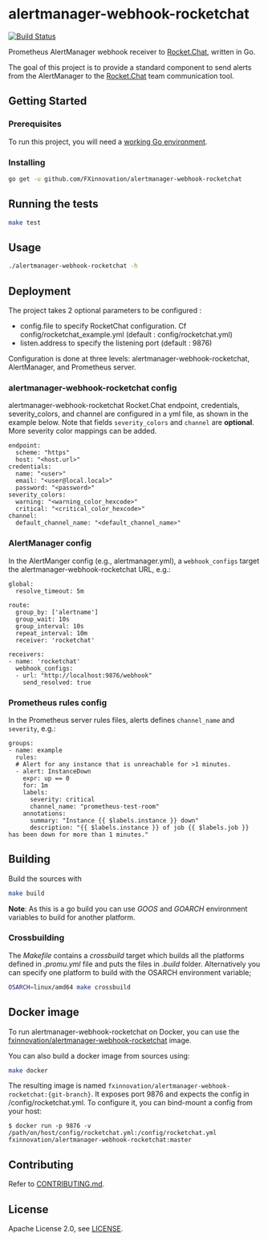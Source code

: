 # alertmanager-webhook-rocketchat
[![Build Status](https://travis-ci.org/FXinnovation/alertmanager-webhook-rocketchat.svg?branch=master)](https://travis-ci.org/FXinnovation/alertmanager-webhook-rocketchat)

Prometheus AlertManager webhook receiver to [Rocket.Chat](https://rocket.chat/), written in Go.

The goal of this project is to provide a standard component to send alerts from the AlertManager to the 
[Rocket.Chat](https://rocket.chat/) team communication tool.

## Getting Started

### Prerequisites

To run this project, you will need a [working Go environment](https://golang.org/doc/install).

### Installing

```bash
go get -u github.com/FXinnovation/alertmanager-webhook-rocketchat
```

## Running the tests

```bash
make test
```

## Usage

```bash
./alertmanager-webhook-rocketchat -h
```

## Deployment

The project takes 2 optional parameters to be configured :
- config.file to specify RocketChat configuration. Cf config/rocketchat_example.yml (default : config/rocketchat.yml)
- listen.address to specify the listening port (default : 9876)

Configuration is done at three levels: alertmanager-webhook-rocketchat, AlertManager, and Prometheus server.

### alertmanager-webhook-rocketchat config
alertmanager-webhook-rocketchat Rocket.Chat endpoint, credentials, severity_colors, and channel are configured in a yml file, as shown in the example below. Note that fields ``severity_colors`` and ``channel`` are **optional**. More severity color mappings can be added.

```
endpoint:
  scheme: "https"
  host: "<host.url>"
credentials:
  name: "<user>"
  email: "<user@local.local>"
  password: "<password>"
severity_colors:
  warning: "<warning_color_hexcode>"
  critical: "<critical_color_hexcode>"
channel:
  default_channel_name: "<default_channel_name>"
```

### AlertManager config
In the AlertManger config (e.g., alertmanager.yml), a `webhook_configs` target the alertmanager-webhook-rocketchat URL, e.g.:

```
global:
  resolve_timeout: 5m

route:
  group_by: ['alertname']
  group_wait: 10s
  group_interval: 10s
  repeat_interval: 10m
  receiver: 'rocketchat'

receivers:
- name: 'rocketchat'
  webhook_configs:
  - url: "http://localhost:9876/webhook"
    send_resolved: true
```

### Prometheus rules config
In the Prometheus server rules files, alerts defines `channel_name` and `severity`, e.g.:

```
groups:
- name: example
  rules:
  # Alert for any instance that is unreachable for >1 minutes.
  - alert: InstanceDown
    expr: up == 0
    for: 1m
    labels:
      severity: critical
      channel_name: "prometheus-test-room"
    annotations:
      summary: "Instance {{ $labels.instance }} down"
      description: "{{ $labels.instance }} of job {{ $labels.job }} has been down for more than 1 minutes."
```
## Building
Build the sources with 
```bash
make build
```
**Note**: As this is a go build you can use _GOOS_ and _GOARCH_ environment variables to build for another platform.
### Crossbuilding
The _Makefile_ contains a _crossbuild_ target which builds all the platforms defined in _.promu.yml_ file and puts the files in _.build_ folder. Alternatively you can specify one platform to build with the OSARCH environment variable;
```bash
OSARCH=linux/amd64 make crossbuild
```
## Docker image

To run alertmanager-webhook-rocketchat on Docker, you can use the [fxinnovation/alertmanager-webhook-rocketchat](https://hub.docker.com/r/fxinnovation/alertmanager-webhook-rocketchat) image. 

You can also build a docker image from sources using:
```bash
make docker
```
The resulting image is named `fxinnovation/alertmanager-webhook-rocketchat:{git-branch}`.
It exposes port 9876 and expects the config in /config/rocketchat.yml. To configure it, you can bind-mount a config from your host: 
```
$ docker run -p 9876 -v /path/on/host/config/rocketchat.yml:/config/rocketchat.yml fxinnovation/alertmanager-webhook-rocketchat:master
```

## Contributing

Refer to [CONTRIBUTING.md](https://github.com/FXinnovation/alertmanager-webhook-rocketchat/blob/master/CONTRIBUTING.md).

## License

Apache License 2.0, see [LICENSE](https://github.com/FXinnovation/alertmanager-webhook-rocketchat/blob/master/LICENSE).
